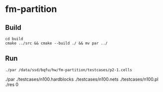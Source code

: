 # fm-partition


## Build
```
cd build 
cmake ../src && cmake --build ./ && mv par ../
```

## Run
```
./par /data/ssd/bqfu/hw/fm-partition/testcases/p2-1.cells
```

./par ./testcases/n100.hardblocks ./testcases/n100.nets ./testcases/n100.pl ./res 0